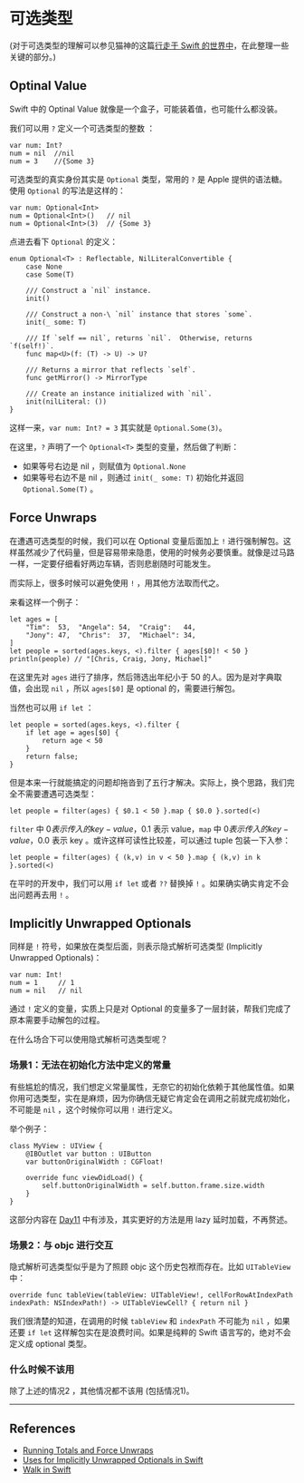 # 可选类型

(对于可选类型的理解可以参见猫神的这篇[行走于 Swift 的世界中](http://onevcat.com/2014/06/walk-in-swift/)，在此整理一些关键的部分。)


## Optinal Value

Swift 中的 Optinal Value 就像是一个盒子，可能装着值，也可能什么都没装。

我们可以用 `?` 定义一个可选类型的整数 ：

    var num: Int?  
    num = nil  //nil  
    num = 3    //{Some 3}  

可选类型的真实身份其实是 `Optional` 类型，常用的 `?` 是 Apple 提供的语法糖。使用 `Optional` 的写法是这样的：

    var num: Optional<Int>
    num = Optional<Int>()   // nil
    num = Optional<Int>(3)  // {Some 3}

点进去看下 `Optional` 的定义：

    enum Optional<T> : Reflectable, NilLiteralConvertible {
        case None
        case Some(T)

        /// Construct a `nil` instance.
        init()

        /// Construct a non-\ `nil` instance that stores `some`.
        init(_ some: T)

        /// If `self == nil`, returns `nil`.  Otherwise, returns `f(self!)`.
        func map<U>(f: (T) -> U) -> U?

        /// Returns a mirror that reflects `self`.
        func getMirror() -> MirrorType

        /// Create an instance initialized with `nil`.
        init(nilLiteral: ())
    }

这样一来，`var num: Int? = 3` 其实就是 `Optional.Some(3)`。

在这里，`?` 声明了一个 `Optional<T>` 类型的变量，然后做了判断：

- 如果等号右边是 nil ，则赋值为 `Optional.None` 
- 如果等号右边不是 nil ，则通过 `init(_ some: T)` 初始化并返回 `Optional.Some(T)` 。



## Force Unwraps

在遭遇可选类型的时候，我们可以在 Optional 变量后面加上 `!` 进行强制解包。这样虽然减少了代码量，但是容易带来隐患，使用的时候务必要慎重。就像是过马路一样，一定要仔细看好两边车辆，否则悲剧随时可能发生。

而实际上，很多时候可以避免使用 `!` ，用其他方法取而代之。

来看这样一个例子：

    let ages = [
        "Tim":  53,  "Angela": 54,  "Craig":   44,
        "Jony": 47,  "Chris":  37,  "Michael": 34,
    ]
    let people = sorted(ages.keys, <).filter { ages[$0]! < 50 }
    println(people) // "[Chris, Craig, Jony, Michael]"

在这里先对 `ages` 进行了排序，然后筛选出年纪小于 50 的人。因为是对字典取值，会出现 `nil` ，所以 `ages[$0]` 是 optional 的，需要进行解包。

当然也可以用 `if let` ：

    let people = sorted(ages.keys, <).filter {
        if let age = ages[$0] {
            return age < 50
        }
        return false;
    }

但是本来一行就能搞定的问题却拖沓到了五行才解决。实际上，换个思路，我们完全不需要遭遇可选类型：

    let people = filter(ages) { $0.1 < 50 }.map { $0.0 }.sorted(<)

`filter` 中 $0 表示传入的 key-value ，$0.1 表示 value，`map` 中 $0 表示传入的 key-value ，$0.0 表示 key 。或许这样可读性比较差，可以通过 tuple 包装一下入参：

    let people = filter(ages) { (k,v) in v < 50 }.map { (k,v) in k }.sorted(<)


在平时的开发中，我们可以用 `if let` 或者 `??` 替换掉 `!` 。如果确实确实肯定不会出问题再去用 `!` 。


## Implicitly Unwrapped Optionals

同样是 `!` 符号，如果放在类型后面，则表示隐式解析可选类型 (Implicitly Unwrapped Optionals)：

    var num: Int!
    num = 1     // 1
    num = nil   // nil

通过 `!` 定义的变量，实质上只是对 Optional 的变量多了一层封装，帮我们完成了原本需要手动解包的过程。

在什么场合下可以使用隐式解析可选类型呢？

### 场景1：无法在初始化方法中定义的常量

有些尴尬的情况，我们想定义常量属性，无奈它的初始化依赖于其他属性值。如果你用可选类型，实在是麻烦，因为你确信无疑它肯定会在调用之前就完成初始化，不可能是 `nil` ，这个时候你可以用 `!` 进行定义。

举个例子：

    class MyView : UIView {
        @IBOutlet var button : UIButton
        var buttonOriginalWidth : CGFloat!
        
        override func viewDidLoad() {
            self.buttonOriginalWidth = self.button.frame.size.width
        }
    }

这部分内容在 [Day11](https://github.com/callmewhy/Swift90Days/blob/master/Day11-initialization.md) 中有涉及，其实更好的方法是用 lazy 延时加载，不再赘述。

### 场景2：与 objc 进行交互

隐式解析可选类型似乎是为了照顾 objc 这个历史包袱而存在。比如 `UITableView` 中：

    override func tableView(tableView: UITableView!, cellForRowAtIndexPath indexPath: NSIndexPath!) -> UITableViewCell? { return nil }

我们很清楚的知道，在调用的时候 `tableView` 和 `indexPath` 不可能为 `nil` ，如果还要 `if let` 这样解包实在是浪费时间。如果是纯粹的 Swift 语言写的，绝对不会定义成 optional 类型。

### 什么时候不该用

除了上述的情况2 ，其他情况都不该用 (包括情况1)。


*** 

## References

- [Running Totals and Force Unwraps](http://airspeedvelocity.net/2014/11/27/running-totals-and-force-unwraps/)
- [Uses for Implicitly Unwrapped Optionals in Swift](http://www.drewag.me/posts/uses-for-implicitly-unwrapped-optionals-in-swift)
- [Walk in Swift](http://onevcat.com/2014/06/walk-in-swift/)